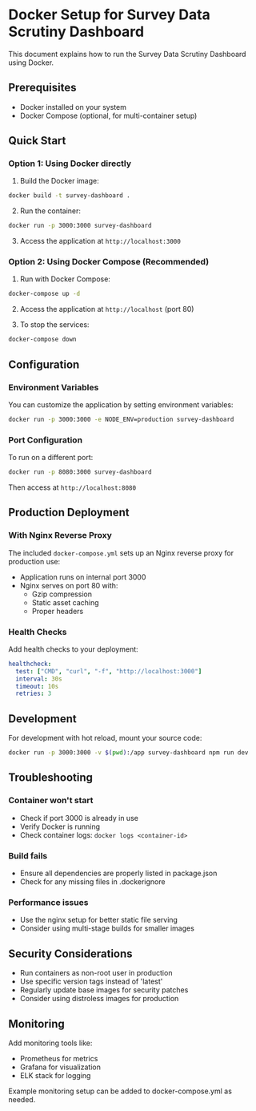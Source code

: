 # Docker Setup for Survey Data Scrutiny Dashboard

This document explains how to run the Survey Data Scrutiny Dashboard using Docker.

## Prerequisites

- Docker installed on your system
- Docker Compose (optional, for multi-container setup)

## Quick Start

### Option 1: Using Docker directly

1. Build the Docker image:
```bash
docker build -t survey-dashboard .
```

2. Run the container:
```bash
docker run -p 3000:3000 survey-dashboard
```

3. Access the application at `http://localhost:3000`

### Option 2: Using Docker Compose (Recommended)

1. Run with Docker Compose:
```bash
docker-compose up -d
```

2. Access the application at `http://localhost` (port 80)

3. To stop the services:
```bash
docker-compose down
```

## Configuration

### Environment Variables

You can customize the application by setting environment variables:

```bash
docker run -p 3000:3000 -e NODE_ENV=production survey-dashboard
```

### Port Configuration

To run on a different port:

```bash
docker run -p 8080:3000 survey-dashboard
```

Then access at `http://localhost:8080`

## Production Deployment

### With Nginx Reverse Proxy

The included `docker-compose.yml` sets up an Nginx reverse proxy for production use:

- Application runs on internal port 3000
- Nginx serves on port 80 with:
  - Gzip compression
  - Static asset caching
  - Proper headers

### Health Checks

Add health checks to your deployment:

```yaml
healthcheck:
  test: ["CMD", "curl", "-f", "http://localhost:3000"]
  interval: 30s
  timeout: 10s
  retries: 3
```

## Development

For development with hot reload, mount your source code:

```bash
docker run -p 3000:3000 -v $(pwd):/app survey-dashboard npm run dev
```

## Troubleshooting

### Container won't start
- Check if port 3000 is already in use
- Verify Docker is running
- Check container logs: `docker logs <container-id>`

### Build fails
- Ensure all dependencies are properly listed in package.json
- Check for any missing files in .dockerignore

### Performance issues
- Use the nginx setup for better static file serving
- Consider using multi-stage builds for smaller images

## Security Considerations

- Run containers as non-root user in production
- Use specific version tags instead of 'latest'
- Regularly update base images for security patches
- Consider using distroless images for production

## Monitoring

Add monitoring tools like:
- Prometheus for metrics
- Grafana for visualization
- ELK stack for logging

Example monitoring setup can be added to docker-compose.yml as needed.